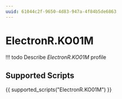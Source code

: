 ```yaml
---
uuid: 61044c2f-9650-4d83-947a-4f84b5de6863
---
```



# ElectronR.KO01M


<!-- prettier-ignore -->
!!! todo
    Describe *ElectronR.KO01M* profile

## Supported Scripts

{{ supported_scripts("ElectronR.KO01M") }}
